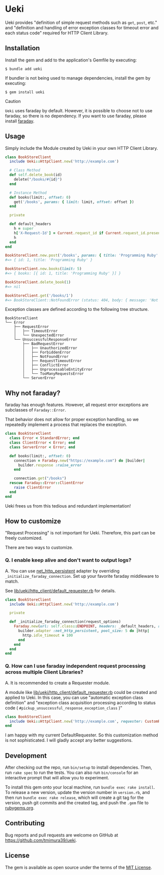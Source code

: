 # Ueki

Ueki provides "definition of simple request methods such as `get`, `post`, etc." and "definition and handling of error exception classes for timeout error and each status code" required for HTTP Client Library.

## Installation

Install the gem and add to the application's Gemfile by executing:

    $ bundle add ueki

If bundler is not being used to manage dependencies, install the gem by executing:

    $ gem install ueki

> [!CAUTION]
> `Ueki` uses faraday by default.
> However, it is possible to choose not to use faraday, so there is no dependency.
> If you want to use faraday, please install [faraday](https://github.com/lostisland/faraday).

## Usage

Simply include the Module created by Ueki in your own HTTP Client Library.

```ruby
class BookStoreClient
  include Ueki::HttpClient.new('http://example.com')

  # Class Method
  def self.delete_book(id)
    delete("/books/#{id}")
  end

  # Instance Method
  def books(limit:, offset: 0)
    get('/books', params: { limit: limit, offset: offset })
  end

  private

  def default_headers
    h = super
    h['X-Request-Id'] = Current.request_id if Current.request_id.present?
    h
  end
end

BookStoreClient.new.post('/books', params: { title: 'Programming Ruby' })
#=> { id: 1, title: 'Programming Ruby' }

BookStoreClient.new.books(limit: 5)
#=> { books: [{ id: 1, title: 'Programming Ruby' }] }

BookStoreClient.delete_book(1)
#=> nil

BookStoreClient.get('/books/1')
#=> BookStoreClient::NotFoundError (status: 404, body: { message: 'Not Found' })
```

Exception classes are defined according to the following tree structure.
```
BookStoreClient
└── Error
    ├── RequestError
    │   ├── TimeoutError
    │   └── UnexpectedError
    └── UnsuccessfulResponseError
        ├── BadRequestError
        │   ├── UnauthorizedError
        │   ├── ForbiddenError
        │   ├── NotFoundError
        │   ├── RequestTimeoutError
        │   ├── ConflictError
        │   ├── UnprocessableEntityError
        │   └── TooManyRequestsError
        └── ServerError
```

## Why not faraday?

faraday has enough features.
However, all request error exceptions are subclasses of `Faraday::Error`.

That behavior does not allow for proper exception handling, so we repeatedly implement a process that replaces the exception.
```ruby
class BookStoreClient
  class Error < StandardError; end
  class ClientError < Error; end
  class ServerError < Error; end

  def books(limit:, offset: 0)
    connection = Faraday.new("https://example.com") do |builder|
      builder.response :raise_error
    end

    connection.get("/books")
  rescue Faraday::Error::ClientError
    raise ClientError
  end
end
```

Ueki frees us from this tedious and redundant implementation!

## How to customize

"Request Processing" is not important for Ueki.
Therefore, this part can be freely customized.

There are two ways to customize.

### Q. I enable keep alive and don't want to output logs?

A. You can use [net_http_persistent](https://github.com/lostisland/faraday-net_http_persistent) adapter by overriding `_initialize_faraday_connection`. Set up your favorite faraday middleware to match.

See [lib/ueki/http_client/default_requester.rb](https://github.com/tmimura39/ueki/blob/main/lib/ueki/http_client/default_requester.rb) for details.
```ruby
class BookStoreClient
  include Ueki::HttpClient.new('http://example.com')

  private

  def _initialize_faraday_connection(request_options)
    Faraday.new(url: self.class::ENDPOINT, headers: _default_headers, request: request_options) do |builder|
      builder.adapter :net_http_persistent, pool_size: 5 do |http|
        http.idle_timeout = 100
      end
    end
  end
end
```

### Q. How can I use faraday independent request processing across multiple Client Libraries?

A. It is recommended to create a Requester module.

A module like [lib/ueki/http_client/default_requester.rb](https://github.com/tmimura39/ueki/blob/main/lib/ueki/http_client/default_requester.rb) could be created and applied to Ueki.
In this case, you can use "automatic exception class definition" and "exception class acquisition processing according to status code ( `#pickup_unsuccessful_response_exception_class` )"

```ruby
class BookStoreClient
  include Ueki::HttpClient.new('http://example.com', requester: CustomRequester)
end
```

I am happy with my current DefaultRequester.
So this customization method is not sophisticated.
I will gladly accept any better suggestions.

## Development

After checking out the repo, run `bin/setup` to install dependencies. Then, run `rake spec` to run the tests. You can also run `bin/console` for an interactive prompt that will allow you to experiment.

To install this gem onto your local machine, run `bundle exec rake install`. To release a new version, update the version number in `version.rb`, and then run `bundle exec rake release`, which will create a git tag for the version, push git commits and the created tag, and push the `.gem` file to [rubygems.org](https://rubygems.org).

## Contributing

Bug reports and pull requests are welcome on GitHub at https://github.com/tmimura39/ueki.

## License

The gem is available as open source under the terms of the [MIT License](https://opensource.org/licenses/MIT).
